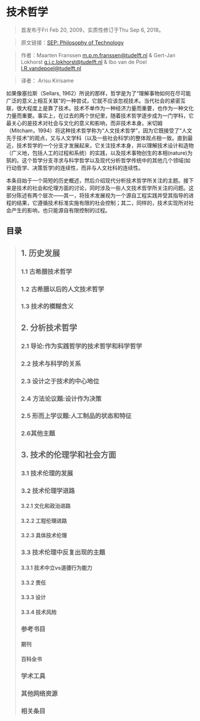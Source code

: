 # 技术哲学
>首发布于Fri Feb 20, 2009，实质性修订于Thu Sep 6, 2018。

>原文链接：[SEP: Philosophy of Technology](https://plato.stanford.edu/entries/technology/#Bib)

>作者：Maarten Franssen <m.p.m.franssen@tudelft.nl> & Gert-Jan Lokhorst <g.j.c.lokhorst@tudelft.nl>
& Ibo van de Poel <I.R.vandepoel@tudelft.nl>

>译者： Arisu Kirisame

如果像塞拉斯（Sellars, 1962）所说的那样，哲学是为了“理解事物如何在尽可能广泛的意义上相互关联”的一种尝试，它就不应该忽视技术。当代社会的紧密互联，很大程度上是靠了技术。技术不单作为一种经济力量而重要，也作为一种文化力量而重要。事实上，在过去的两个世纪里，随着技术哲学逐步成为一门学科，它最关心的是技术对社会与文化的意义和影响，而非技术本身。米切姆（Mitcham，1994）将这种技术哲学称为“人文技术哲学”，因为它既接受了“人文先于技术”的观点，又与人文学科（以及一些社会科学)的整体观点相一致。直到最近，技术哲学的一个分支才发展起来，它关注技术本身，并以理解技术设计和造物（广义地，包括人工的过程和系统）的实践，以及技术事物创生的本相(nature)为鹄的。这个哲学分支寻求与科学哲学以及现代分析哲学传统中的其他几个领域(如行动哲学、决策哲学)的连续性，而非与人文社科的连续性。

本条目始于一个简短的历史概述，然后介绍现代分析技术哲学所关注的主题。接下来是技术的社会和伦理方面的讨论，同时涉及一些人文技术哲学所关注的问题。这部分陈述有两个层次——其一，将技术发展视为一个源自工程实践并受其指导的进程的结果，它遵循技术标准实施有限的社会控制；其二，同样的，技术实现所对社会产生的影响，也只能源自有限控制的过程。

## 目录

>## 1. 历史发展
>### 1.1 古希腊技术哲学 
>### 1.2 古希腊以后的人文技术哲学
>### 1.3 技术的模糊含义
>## 2. 分析技术哲学
>### 2.1 导论:作为实践哲学的技术哲学和科学哲学
>### 2.2 技术与科学的关系
>### 2.3 设计之于技术的中心地位
>### 2.4 方法论议题:设计作为决策
>### 2.5 形而上学议题:人工制品的状态和特征
>### 2.6其他主题
>## 3. 技术的伦理学和社会方面
>### 3.1 技术伦理的发展
>### 3.2 技术伦理学进路
>#### 3.2.1 文化和政治进路
>#### 3.2.2 工程伦理进路
>#### 3.2.3 具体技术伦理
>### 3.3 技术伦理中反复出现的主题
>#### 3.3.1 技术中立vs道德行为能力
>#### 3.3.2 责任
>#### 3.3.3 设计
>#### 3.3.4 技术风险
>### 参考书目
>#### 期刊
>#### 百科全书
>### 学术工具
>### 其他网络资源
>### 相关条目
